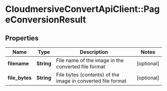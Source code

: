 # CloudmersiveConvertApiClient::PageConversionResult

## Properties
Name | Type | Description | Notes
------------ | ------------- | ------------- | -------------
**filename** | **String** | File name of the image in the converted file format | [optional] 
**file_bytes** | **String** | File bytes (contents) of the image in converted file format | [optional] 


